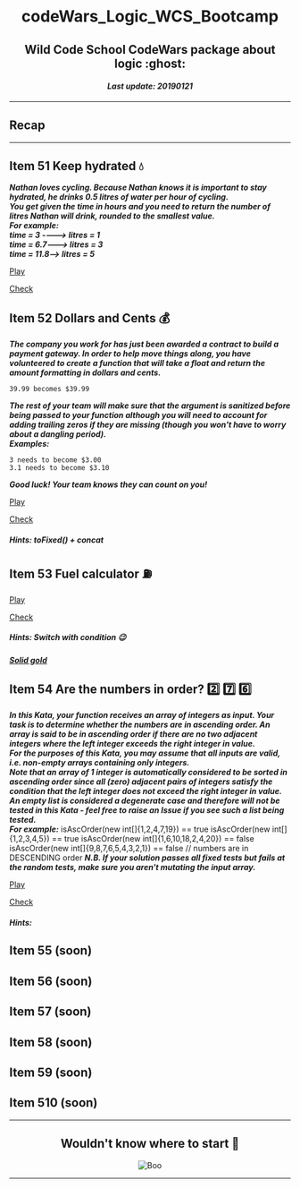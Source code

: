 <h1 align="center">codeWars_Logic_WCS_Bootcamp</h1>
<h2 align="center">Wild Code School CodeWars package about logic :ghost:</h2>
<h4 align="center"><i>Last update: 20190121</i></h4>

***

## Recap

***

## Item 51 Keep hydrated :droplet:

_**Nathan loves cycling.
Because Nathan knows it is important to stay hydrated, he drinks 0.5 litres of water per hour of cycling.  
You get given the time in hours and you need to return the number of litres Nathan will drink, rounded to the smallest value.  
For example:  
time = 3 ----> litres = 1  
time = 6.7---> litres = 3  
time = 11.8--> litres = 5**_

[Play](https://www.codewars.com/kata/keep-hydrated-1)

[Check](https://github.com/codingk8/codeWars_Logic_WCS_Bootcamp/blob/master/51_keep_hydrated.js)

## Item 52 Dollars and Cents :moneybag:

_**The company you work for has just been awarded a contract to build a payment gateway. In order to help move things along, you have volunteered to create a function that will take a float and return the amount formatting in dollars and cents.**_ 

    39.99 becomes $39.99
    
_**The rest of your team will make sure that the argument is sanitized before being passed to your function although you will need to account for adding trailing zeros if they are missing (though you won't have to worry about a dangling period).  
Examples:**_ 

    3 needs to become $3.00
    3.1 needs to become $3.10

_**Good luck! Your team knows they can count on you!**_

[Play](https://www.codewars.com/kata/dollars-and-cents)

[Check](https://github.com/codingk8/codeWars_Logic_WCS_Bootcamp/blob/master/52_dollars_and_cents.js)

##### Hints: toFixed() + concat

## Item 53 Fuel calculator :fuelpump:

[Play](https://www.codewars.com/kata/fuel-calculator)

[Check](https://github.com/codingk8/codeWars_Logic_WCS_Bootcamp/blob/master/53_fuel_calculator.js)

##### Hints: Switch with condition :wink:
##### [Solid gold](https://stackoverflow.com/questions/5464362/javascript-using-a-condition-in-switch-case)

## Item 54 Are the numbers in order? :two: :seven: :six:

_**In this Kata, your function receives an array of integers as input. Your task is to determine whether the numbers are in ascending order. An array is said to be in ascending order if there are no two adjacent integers where the left integer exceeds the right integer in value.  
For the purposes of this Kata, you may assume that all inputs are valid, i.e. non-empty arrays containing only integers.  
Note that an array of 1 integer is automatically considered to be sorted in ascending order since all (zero) adjacent pairs of integers satisfy the condition that the left integer does not exceed the right integer in value. An empty list is considered a degenerate case and therefore will not be tested in this Kata - feel free to raise an Issue if you see such a list being tested.  
For example:**_
        isAscOrder(new int[]{1,2,4,7,19}) == true
        isAscOrder(new int[]{1,2,3,4,5}) == true
        isAscOrder(new int[]{1,6,10,18,2,4,20}) == false
        isAscOrder(new int[]{9,8,7,6,5,4,3,2,1}) == false // numbers are in DESCENDING order
_**N.B. If your solution passes all fixed tests but fails at the random tests, make sure you aren't mutating the input array.**_

[Play](https://www.codewars.com/kata/are-the-numbers-in-order)

[Check](https://github.com/codingk8/codeWars_Logic_WCS_Bootcamp/blob/master/54_are_the_numbers_in_order.js)

##### Hints: 

## Item 55 (soon)

## Item 56 (soon)

## Item 57 (soon)

## Item 58 (soon)

## Item 59 (soon)

## Item 510 (soon)


***

<h2 align="center">Wouldn't know where to start 💅</h2>
<p align="center"><img src="https://media.giphy.com/media/W5ftcWq1JGE24/giphy.gif" alt="Boo"/></p>
  
***

